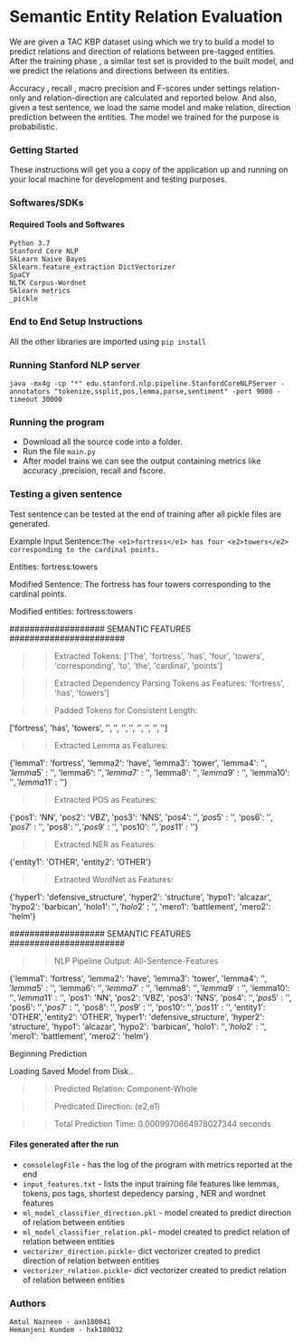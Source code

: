 # Semantic Entity Relation Evaluation
We are given a TAC KBP dataset using which we try to build a model to  predict relations and direction of relations between pre-tagged entities. After the training phase , a similar test set is provided to the built model, and we predict the relations and directions between its entities.  

Accuracy , recall , macro precision and F-scores under settings relation-only and relation-direction are calculated and reported below. And also, given a test sentence, we load the same model and make relation, direction  prediction between the entities. The model we trained for the purpose is probabilistic.

### Getting Started
These instructions will get you a copy of the application up and running on your local machine for development and testing purposes.

### Softwares/SDKs
#### Required Tools and Softwares
    Python 3.7
    Stanford Core NLP
    SkLearn Naive Bayes
    Sklearn.feature_extraction DictVectorizer
    SpaCY
    NLTK Corpus-Wordnet
    Sklearn metrics
    _pickle
 

### End to End Setup Instructions
All the other libraries are imported using ``pip install``

### Running Stanford NLP server
``java -mx4g -cp "*" edu.stanford.nlp.pipeline.StanfordCoreNLPServer -annotators "tokenize,ssplit,pos,lemma,parse,sentiment" -port 9000 -timeout 30000``

### Running the program
- Download all the source code into a folder.
- Run the file ``main.py``
- After model trains we can see the output containing metrics like accuracy ,precision, recall and fscore.

### Testing a given sentence
Test sentence can be tested at the end of training after all pickle files are generated.

Example Input Sentence:``The <e1>fortress</e1> has four <e2>towers</e2> corresponding to the cardinal points.``

Entities: fortress:towers

Modified Sentence: The fortress has four towers corresponding to the cardinal points.

Modified entities: fortress:towers

################### SEMANTIC FEATURES #######################

>> Extracted Tokens:
['The', 'fortress', 'has', 'four', 'towers', 'corresponding', 'to', 'the', 'cardinal', 'points']

>> Extracted Dependency Parsing Tokens as Features:
'fortress', 'has', 'towers']

>> Padded Tokens for Consistent Length:

['fortress', 'has', 'towers', '$', '$', '$', '$', '$', '$', '$', '$']

>> Extracted Lemma as Features:

{​​​​'lemma1': 'fortress', 'lemma2': 'have', 'lemma3': 'tower', 'lemma4': '$', 'lemma5': '$', 'lemma6': '$', 'lemma7': '$', 'lemma8': '$', 'lemma9': '$', 'lemma10': '$', 'lemma11': '$'}​​​​

>> Extracted POS as Features:

{​​​​'pos1': 'NN', 'pos2': 'VBZ', 'pos3': 'NNS', 'pos4': '$', 'pos5': '$', 'pos6': '$', 'pos7': '$', 'pos8': '$', 'pos9': '$', 'pos10': '$', 'pos11': '$'}​​​​

>> Extracted NER as Features:

{​​​​'entity1': 'OTHER', 'entity2': 'OTHER'}​​​​

>> Extracted WordNet as Features:

{​​​​'hyper1': 'defensive_structure', 'hyper2': 'structure', 'hypo1': 'alcazar', 'hypo2': 'barbican', 'holo1': '$', 'holo2': '$', 'mero1': 'battlement', 'mero2': 'helm'}​​​​

################### SEMANTIC FEATURES #######################

>> NLP Pipeline Output: All-Sentence-Features

{​​​​'lemma1': 'fortress', 'lemma2': 'have', 'lemma3': 'tower', 'lemma4': '$', 'lemma5': '$', 'lemma6': '$', 'lemma7': '$', 'lemma8': '$', 'lemma9': '$', 'lemma10': '$', 'lemma11': '$', 'pos1': 'NN', 'pos2': 'VBZ', 'pos3': 'NNS', 'pos4': '$', 'pos5': '$', 'pos6': '$', 'pos7': '$', 'pos8': '$', 'pos9': '$', 'pos10': '$', 'pos11': '$', 'entity1': 'OTHER', 'entity2': 'OTHER', 'hyper1': 'defensive_structure', 'hyper2': 'structure', 'hypo1': 'alcazar', 'hypo2': 'barbican', 'holo1': '$', 'holo2': '$', 'mero1': 'battlement', 'mero2': 'helm'}​​​​

Beginning Prediction

Loading Saved Model from Disk..

>> Predicted Relation: Component-Whole

>> Predicated Direction: (e2,e1)

>> Total Prediction Time: 0.0009970664978027344 seconds
 
#### Files generated after the run
- ``consolelogFile`` - has the log of the program with metrics reported at the end
- ``input_features.txt`` - lists the input training file features like lemmas, tokens, pos tags, shortest depedency parsing , NER and wordnet features
- ``ml_model_classifier_direction.pkl`` - model created to predict direction of relation between entities
- ``ml_model_classifier_relation.pkl``- model created to predict relation of relation between entities
- ``vectorizer_direction.pickle``- dict vectorizer created to predict direction of relation between entities
- ``vectorizer_relation.pickle``- dict vectorizer created to predict relation of relation between entities
 
### Authors
    Amtul Nazneen - axn180041
    Hemanjeni Kundem - hxk180032
